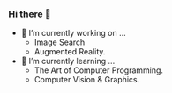 ### Hi there 👋

<!--
**dangkhoasdc/dangkhoasdc** is a ✨ _special_ ✨ repository because its `README.md` (this file) appears on your GitHub profile.

Here are some ideas to get you started:


- 👯 I’m looking to collaborate on ...
- 🤔 I’m looking for help with ...
- 💬 Ask me about ...
- 📫 How to reach me: ...
- 😄 Pronouns: ...
- ⚡ Fun fact: ...
-->

- 🔭 I’m currently working on ...
   * Image Search
   * Augmented Reality.
- 🌱 I’m currently learning ...
  * The Art of Computer Programming. 
  * Computer Vision & Graphics.
